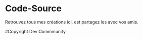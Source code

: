 # Code-Source
Retrouvez tous mes créations ici, est partagez les avec vos amis.

#Copyright Dev Commmunity
